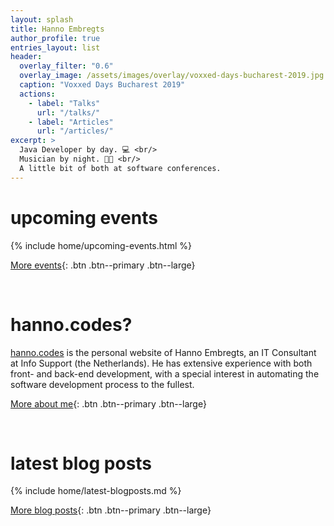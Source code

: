 ```yaml
---
layout: splash
title: Hanno Embregts
author_profile: true
entries_layout: list
header:
  overlay_filter: "0.6"
  overlay_image: /assets/images/overlay/voxxed-days-bucharest-2019.jpg
  caption: "Voxxed Days Bucharest 2019"
  actions:
    - label: "Talks"
      url: "/talks/"
    - label: "Articles"
      url: "/articles/"
excerpt: > 
  Java Developer by day. 💻 <br/>
  Musician by night. 🎤🎸 <br/>
  A little bit of both at software conferences.
---
```


# upcoming events

{% include home/upcoming-events.html %}

[More events](/events){: .btn .btn--primary .btn--large}

<br/>

# hanno.codes?

[hanno.codes](https://hanno.codes) is the personal website of Hanno Embregts, an IT Consultant at Info Support (the Netherlands). He has extensive experience with both front- and back-end development, with a special interest in automating the software development process to the fullest.

[More about me](/about-me){: .btn .btn--primary .btn--large}

<br/>

# latest blog posts

{% include home/latest-blogposts.md %}

[More blog posts](/blog){: .btn .btn--primary .btn--large}
